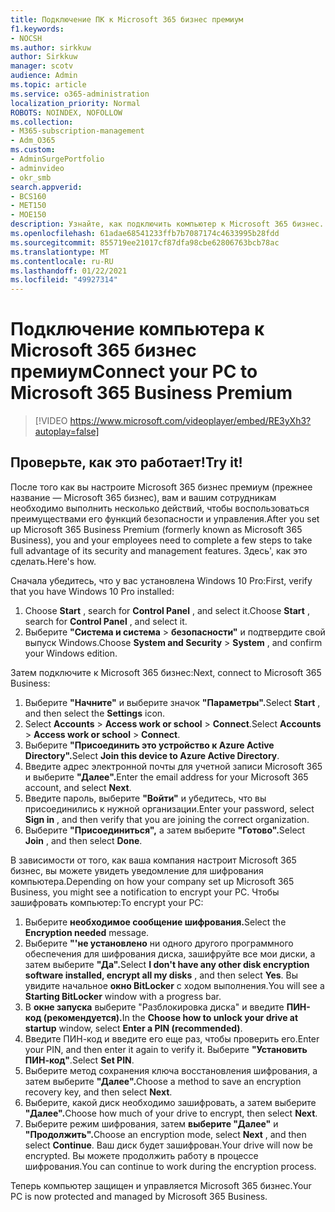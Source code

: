 ```yaml
---
title: Подключение ПК к Microsoft 365 бизнес премиум
f1.keywords:
- NOCSH
ms.author: sirkkuw
author: Sirkkuw
manager: scotv
audience: Admin
ms.topic: article
ms.service: o365-administration
localization_priority: Normal
ROBOTS: NOINDEX, NOFOLLOW
ms.collection:
- M365-subscription-management
- Adm_O365
ms.custom:
- AdminSurgePortfolio
- adminvideo
- okr_smb
search.appverid:
- BCS160
- MET150
- MOE150
description: Узнайте, как подключить компьютер к Microsoft 365 бизнес.
ms.openlocfilehash: 61adae68541233ffb7b7087174c4633995b28fdd
ms.sourcegitcommit: 855719ee21017cf87dfa98cbe62806763bcb78ac
ms.translationtype: MT
ms.contentlocale: ru-RU
ms.lasthandoff: 01/22/2021
ms.locfileid: "49927314"
---
```

# <a name="connect-your-pc-to-microsoft-365-business-premium"></a><span data-ttu-id="2a050-103">Подключение компьютера к Microsoft 365 бизнес премиум</span><span class="sxs-lookup"><span data-stu-id="2a050-103">Connect your PC to Microsoft 365 Business Premium</span></span>

> [!VIDEO https://www.microsoft.com/videoplayer/embed/RE3yXh3?autoplay=false]

## <a name="try-it"></a><span data-ttu-id="2a050-104">Проверьте, как это работает!</span><span class="sxs-lookup"><span data-stu-id="2a050-104">Try it!</span></span>
<span data-ttu-id="2a050-105">После того как вы настроите Microsoft 365 бизнес премиум (прежнее название — Microsoft 365 бизнес), вам и вашим сотрудникам необходимо выполнить несколько действий, чтобы воспользоваться преимуществами его функций безопасности и управления.</span><span class="sxs-lookup"><span data-stu-id="2a050-105">After you set up Microsoft 365 Business Premium (formerly known as Microsoft 365 Business), you and your employees need to complete a few steps to take full advantage of its security and management features.</span></span> <span data-ttu-id="2a050-106">Здесь&#39;, как это сделать.</span><span class="sxs-lookup"><span data-stu-id="2a050-106">Here&#39;s how.</span></span>

<span data-ttu-id="2a050-107">Сначала убедитесь, что у вас установлена Windows 10 Pro:</span><span class="sxs-lookup"><span data-stu-id="2a050-107">First, verify that you have Windows 10 Pro installed:</span></span>

1. <span data-ttu-id="2a050-108">Choose  **Start** , search for  **Control Panel** , and select it.</span><span class="sxs-lookup"><span data-stu-id="2a050-108">Choose  **Start** , search for  **Control Panel** , and select it.</span></span>
2. <span data-ttu-id="2a050-109">Выберите **"Система и система**   >   **безопасности"** и подтвердите свой выпуск Windows.</span><span class="sxs-lookup"><span data-stu-id="2a050-109">Choose  **System and Security**  >  **System** , and confirm your Windows edition.</span></span>

<span data-ttu-id="2a050-110">Затем подключите к Microsoft 365 бизнес:</span><span class="sxs-lookup"><span data-stu-id="2a050-110">Next, connect to Microsoft 365 Business:</span></span>

1. <span data-ttu-id="2a050-111">Выберите **"Начните"** и выберите значок **"Параметры".**</span><span class="sxs-lookup"><span data-stu-id="2a050-111">Select  **Start** , and then select the  **Settings** icon.</span></span>
2. <span data-ttu-id="2a050-112">Select **Accounts**  >   **Access work or school**   >   **Connect**.</span><span class="sxs-lookup"><span data-stu-id="2a050-112">Select  **Accounts** >  **Access work or school**  >  **Connect**.</span></span>
3. <span data-ttu-id="2a050-113">Выберите **"Присоединить это устройство к Azure Active Directory".**</span><span class="sxs-lookup"><span data-stu-id="2a050-113">Select  **Join this device to Azure Active Directory**.</span></span>
4. <span data-ttu-id="2a050-114">Введите адрес электронной почты для учетной записи Microsoft 365 и выберите **"Далее".**</span><span class="sxs-lookup"><span data-stu-id="2a050-114">Enter the email address for your Microsoft 365 account, and select  **Next**.</span></span>
5. <span data-ttu-id="2a050-115">Введите пароль, выберите  **"Войти"** и убедитесь, что вы присоединились к нужной организации.</span><span class="sxs-lookup"><span data-stu-id="2a050-115">Enter your password, select  **Sign in** , and then verify that you are joining the correct organization.</span></span>
6. <span data-ttu-id="2a050-116">Выберите **"Присоединиться",** а затем выберите **"Готово".**</span><span class="sxs-lookup"><span data-stu-id="2a050-116">Select  **Join** , and then select  **Done**.</span></span>

<span data-ttu-id="2a050-117">В зависимости от того, как ваша компания настроит Microsoft 365 бизнес, вы можете увидеть уведомление для шифрования компьютера.</span><span class="sxs-lookup"><span data-stu-id="2a050-117">Depending on how your company set up Microsoft 365 Business, you might see a notification to encrypt your PC.</span></span> <span data-ttu-id="2a050-118">Чтобы зашифровать компьютер:</span><span class="sxs-lookup"><span data-stu-id="2a050-118">To encrypt your PC:</span></span>

1. <span data-ttu-id="2a050-119">Выберите **необходимое сообщение шифрования.**</span><span class="sxs-lookup"><span data-stu-id="2a050-119">Select the  **Encryption needed**  message.</span></span>
2. <span data-ttu-id="2a050-120">Выберите **"&#39;не установлено** ни одного другого программного обеспечения для шифрования диска, зашифруйте все мои диски, а затем выберите **"Да".**</span><span class="sxs-lookup"><span data-stu-id="2a050-120">Select  **I don&#39;t have any other disk encryption software installed, encrypt all my disks** , and then select  **Yes**.</span></span> <span data-ttu-id="2a050-121">Вы увидите начальное  **окно BitLocker**  с ходом выполнения.</span><span class="sxs-lookup"><span data-stu-id="2a050-121">You will see a  **Starting BitLocker**  window with a progress bar.</span></span>
3. <span data-ttu-id="2a050-122">В **окне запуска** выберите "Разблокировка диска" и введите **ПИН-код (рекомендуется).**</span><span class="sxs-lookup"><span data-stu-id="2a050-122">In the  **Choose how to unlock your drive at startup**  window, select **Enter a PIN (recommended)**.</span></span>
4. <span data-ttu-id="2a050-123">Введите ПИН-код и введите его еще раз, чтобы проверить его.</span><span class="sxs-lookup"><span data-stu-id="2a050-123">Enter your PIN, and then enter it again to verify it.</span></span> <span data-ttu-id="2a050-124">Выберите  **"Установить ПИН-код"**.</span><span class="sxs-lookup"><span data-stu-id="2a050-124">Select  **Set PIN**.</span></span>
5. <span data-ttu-id="2a050-125">Выберите метод сохранения ключа восстановления шифрования, а затем выберите **"Далее".**</span><span class="sxs-lookup"><span data-stu-id="2a050-125">Choose a method to save an encryption recovery key, and then select  **Next**.</span></span>
6. <span data-ttu-id="2a050-126">Выберите, какой диск необходимо зашифровать, а затем выберите **"Далее".**</span><span class="sxs-lookup"><span data-stu-id="2a050-126">Choose how much of your drive to encrypt, then select  **Next**.</span></span>
7. <span data-ttu-id="2a050-127">Выберите режим шифрования, затем **выберите "Далее"** и **"Продолжить".**</span><span class="sxs-lookup"><span data-stu-id="2a050-127">Choose an encryption mode, select  **Next** , and then select  **Continue**.</span></span> <span data-ttu-id="2a050-128">Ваш диск будет зашифрован.</span><span class="sxs-lookup"><span data-stu-id="2a050-128">Your drive will now be encrypted.</span></span> <span data-ttu-id="2a050-129">Вы можете продолжить работу в процессе шифрования.</span><span class="sxs-lookup"><span data-stu-id="2a050-129">You can continue to work during the encryption process.</span></span>

<span data-ttu-id="2a050-130">Теперь компьютер защищен и управляется Microsoft 365 бизнес.</span><span class="sxs-lookup"><span data-stu-id="2a050-130">Your PC is now protected and managed by Microsoft 365 Business.</span></span>